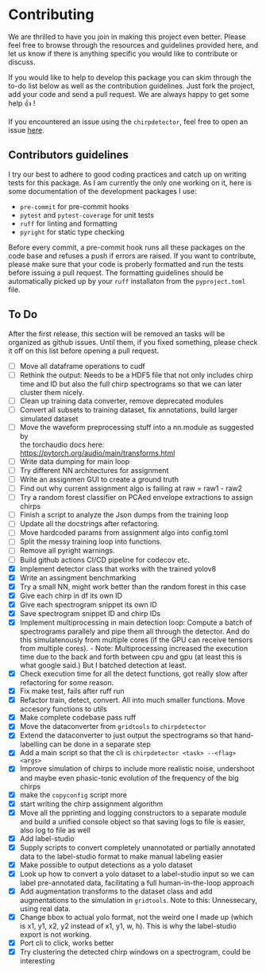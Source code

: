 # Contributing

We are thrilled to have you join in making this project even better. Please
feel free to browse through the resources and guidelines provided here, and let
us know if there is anything specific you would like to contribute or discuss.

If you would like to help to develop this package you can skim through the
to-do list below as well as the contribution guidelines. Just fork the project,
add your code and send a pull request. We are always happy to get some help
:thumbsup: !

If you encountered an issue using the `chirpdetector`, feel free to open an
issue [here](https://github.com/weygoldt/chirpdetector/issues).

## Contributors guidelines

I try our best to adhere to good coding practices and catch up on writing tests
for this package. As I am currently the only one working on it, here is some
documentation of the development packages I use:

- `pre-commit` for pre-commit hooks
- `pytest` and `pytest-coverage` for unit tests
- `ruff` for linting and formatting
- `pyright` for static type checking

Before every commit, a pre-commit hook runs all these packages on the code base
and refuses a push if errors are raised. If you want to contribute, please make
sure that your code is proberly formatted and run the tests before issuing a
pull request. The formatting guidelines should be automatically picked up by
your `ruff` installaton from the `pyproject.toml` file.

## To Do

After the first release, this section will be removed an tasks will be
organized as github issues. Until them, if you fixed something, please check it
off on this list before opening a pull request.

- [ ] Move all dataframe operations to cudf
- [ ] Rethink the output: Needs to be a HDF5 file that not only includes 
      chirp time and ID but also the full chirp spectrograms so that 
      we can later cluster them nicely.
- [ ] Clean up training data converter, remove deprecated modules
- [ ] Convert all subsets to training dataset, fix annotations, build larger simulated dataset
- [ ] Move the waveform preprocessing stuff into a nn.module as suggested by  
  the torchaudio docs here: https://pytorch.org/audio/main/transforms.html
- [ ] Write data dumping for main loop
- [ ] Try different NN architectures for assignment
- [ ] Write an assignmen GUI to create a ground truth
- [ ] Find out why current assignment algo is failing at raw = raw1 - raw2
- [ ] Try a random forest classifier on PCAed envelope extractions to assign
  chirps
- [ ] Finish a script to analyze the Json dumps from the training loop
- [ ] Update all the docstrings after refactoring.
- [ ] Move hardcoded params from assignment algo into config.toml
- [ ] Split the messy training loop into functions.
- [ ] Remove all pyright warnings.
- [ ] Build github actions CI/CD pipeline for codecov etc.
- [x] Implement detector class that works with the trained yolov8
- [x] Write an assingment benchmarking
- [x] Try a small NN, might work better than the random forest in this case
- [x] Give each chirp in df its own ID
- [x] Give each spectrogram snippet its own ID
- [x] Save spectrogram snippet ID and chirp IDs
- [x] Implement multiprocessing in main detection loop: Compute a batch of
  spectrograms parallely and pipe them all through the detector. And do this
  simulatenously from multiple cores (if the GPU can receive tensors from
  multiple cores). - Note: Multiprocessing increased the execution time due to
  the back and forth between cpu and gpu (at least this is what google said.)
  But I batched detection at least.
- [x] Check execution time for all the detect functions, got really slow after
  refactoring for some reason.
- [x] Fix make test, fails after ruff run
- [x] Refactor train, detect, convert. All into much smaller functions. Move
  accesory functions to utils
- [x] Make complete codebase pass ruff
- [x] Move the dataconverter from `gridtools` to `chirpdetector`
- [x] Extend the dataconverter to just output the spectrograms so that
  hand-labelling can be done in a separate step
- [x] Add a main script so that the cli is `chirpdetector <task> --<flag>
  <args>`
- [x] Improve simulation of chirps to include more realistic noise, undershoot
  and maybe even phasic-tonic evolution of the frequency of the big chirps
- [x] make the `copyconfig` script more
- [x] start writing the chirp assignment algorithm
- [x] Move all the pprinting and logging constructors to a separate module and
  build a unified console object so that saving logs to file is easier, also
  log to file as well
- [x] Add label-studio
- [x] Supply scripts to convert completely unannotated or partially annotated
  data to the label-studio format to make manual labeling easier
- [x] Make possible to output detections as a yolo dataset
- [x] Look up how to convert a yolo dataset to a label-studio input so we can
  label pre-annotated data, facilitating a full human-in-the-loop approach
- [x] Add augmentation transforms to the dataset class and add augmentations to
  the simulation in `gridtools`. Note to this: Unnessecary, using real data.
- [x] Change bbox to actual yolo format, not the weird one I made up (which is
  x1, y1, x2, y2 instead of x1, y1, w, h). This is why the label-studio export
  is not working.
- [x] Port cli to click, works better
- [x] Try clustering the detected chirp windows on a spectrogram, could be
  interesting
